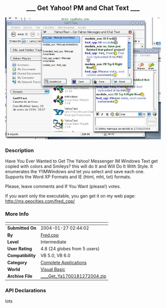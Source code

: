 ﻿<div align="center">

## \_\_\_ Get Yahoo\! PM and Chat Text \_\_\_

<img src="PIC2004127336528923.JPG">
</div>

### Description

Have You Ever Wanted to Get The Yahoo! Messenger IM Windows Text get copied with colors and Smileys? this will do It and Will Do It With Style. It enumerates the Y!IMWindows and let you select and save each one. Supports the Word XP Formats and IE (html, mht, txt) formats.

Please, leave comments and If You Want (please!) votes.

If you want only the executable, you gan get it on my web page: http://mx.geocities.com/fred_cpp/
 
### More Info
 


<span>             |<span>
---                |---
**Submitted On**   |2004-01-27 02:44:02
**By**             |[Fred\.cpp](https://github.com/Planet-Source-Code/PSCIndex/blob/master/ByAuthor/fred-cpp.md)
**Level**          |Intermediate
**User Rating**    |4.8 (24 globes from 5 users)
**Compatibility**  |VB 5\.0, VB 6\.0
**Category**       |[Complete Applications](https://github.com/Planet-Source-Code/PSCIndex/blob/master/ByCategory/complete-applications__1-27.md)
**World**          |[Visual Basic](https://github.com/Planet-Source-Code/PSCIndex/blob/master/ByWorld/visual-basic.md)
**Archive File**   |[\_\_\_\_Get\_Ya1700181272004\.zip](https://github.com/Planet-Source-Code/fred-cpp-get-yahoo-pm-and-chat-text__1-51271/archive/master.zip)

### API Declarations

lots





